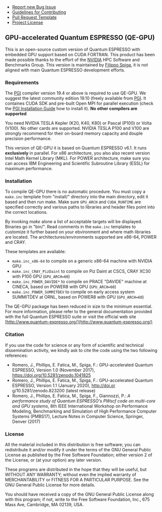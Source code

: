 - [Report new Bug Issue](https://github.com/RSE-Cambridge/qe-gpu/issues/new)
- [Guidelines for Contributing](CONTRIBUTING.md)
- [Pull Request Template](.github/PULL_REQUEST_TEMPLATE.md)
- [Project License](License)


## GPU-accelerated Quantum ESPRESSO (QE-GPU)

This is an open-source custom version of Quantum ESPRESSO with embedded GPU
support based on CUDA FORTRAN. This product has been made possible thanks to
the effort of the [NVIDIA](http://www.nvidia.com/page/home.html) HPC Software
and Benchmarks Group. This version is maintained by
[Filippo Spiga](https://github.com/fspiga), it is not aligned with main 
Quantum ESPRESSO development efforts.


### Requirements

The [PGI](http://www.pgroup.com/products) compiler version 19.4 or above is required to use QE-GPU. 
We suggest the latest community edition 19.10 (freely available from [PGI](http://www.pgroup.com/products/community.htm).
It containes CUDA SDK and pre-built Open MPI for parallel execution (check the
[PGI Installation Guide](http://www.pgroup.com/doc/pgiinstall174.pdf) how to 
install it). **No other compilers are supported**

You need NVIDIA TESLA Kepler (K20, K40, K80) or Pascal (P100) or Volta (V100). 
No other cards are supported. NVIDIA TESLA P100 and V100 are strongly recommend 
for their on-board memory capacity and douple precision performance.

This version of QE-GPU it is based on Quantum ESPRESSO v6.1. It runs **exclusively** 
in parallel. For x86 architecture, you also also recent version Intel Math Kernel 
Library (MKL). For POWER architecture, make sure you can access IBM Engineering and 
Scientific Subroutine Library (ESSL) for maximum performance.


### Installation

To compile QE-GPU there is no automatic procedure. You must copy a `make.inc` template from "install/" directory into the main directory, edit it based and then run make. Make sure `GPU_ARCH` and `CUDA_RUNTIME` are specified correctly and various paths to libraries and header files point into the correct locations.

By invoking _make_ alone a list of acceptable targets will be displayed. Binaries go in "bin/". Read comments in the `make.inc` templates to customize it further based on your ebvironment and where math libraries are located. The architectures/environments supported are x86-64, POWER and CRAY.

These templates are available:
* `make.inc_x86-64` to compile on a generic x86-64 machine with NVIDIA GPU
* `make.inc_CRAY_PizDaint` to compile on Piz Daint at CSCS, CRAY XC30 with P100 GPU (`GPU_ARCH=60`)
* `make.inc_POWER_DAVIDE*` to compile on PRACE "DAVIDE" machine at CINECA, based on POWER8 with GPU (`GPU_ARCH=60`)
* `make.inc_POWER_SUMMITDEV` to compile on early access system SUMMITDEV at ORNL, based on POWER8 with GPU (`GPU_ARCH=60`)

The QE-GPU package has been reduced in size to the minimum essential. For more
information, please refer to the general documentation provided with the full
Quantum ESPRESSO suite or visit the official web site
[http://www.quantum-espresso.org/](http://www.quantum-espresso.org/)


### Citation

If you use the code for science or any form of scientific and technical dissemination activity, we kindly ask to cite the code using the two following references:
* Romero, J., Phillips, E. Fatica, M., Spiga, F.: GPU-accelerated Quantum ESPRESSO, Version 1.0 (November 2017), https://doi.org/10.5281/zenodo.1041825
* Romero, J., Phillips, E. Fatica, M., Spiga, F.: GPU-accelerated Quantum ESPRESSO, Version 1.1 (January 2020), http://doi.or    g/10.5281/zenodo.823200 (latest release)
* Romero, J., Phillips, E. Fatica, M., Spiga, F., Giannozzi, P.: _A performance study of Quantum ESPRESSO's PWscf code on multi-core and GPU systems_, 8th IEEE International Workshop on Performance Modeling, Benchmarking and Simulation of High Performance Computer Systems (PMBS17), Lecture Notes in Computer Science, Springer, Denver (2017)


### License

All the material included in this distribution is free software; you can
redistribute it and/or modify it under the terms of the GNU General Public
License as published by the Free Software Foundation; either version 2 of the
License, or (at your option) any later version.

These programs are distributed in the hope that they will be useful, but
WITHOUT ANY WARRANTY; without even the implied warranty of MERCHANTABILITY or
FITNESS FOR A PARTICULAR PURPOSE. See the GNU General Public License for more
details.

You should have received a copy of the GNU General Public License along with
this program; if not, write to the Free Software Foundation, Inc., 675 Mass
Ave, Cambridge, MA 02139, USA.
